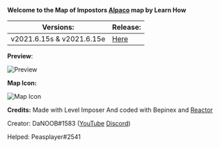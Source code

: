 **Welcome to the Map of Impostors [Alpaco](https://github.com/LEARNHOW1/Among-Us-Map-Alpaco) map by Learn How**


| Versions:                     | Release:   |
| ------------                  |     -------|
  v2021.6.15s & v2021.6.15e     |[Here](https://github.com/LEARNHOW1/Among-Us-Map-Alpaco/releases/download/v2.1/Alpaco.v2.1.zip) |


**Preview**:

![Preview](https://cdn.discordapp.com/attachments/805550045545365544/835224913060036618/unknown.png)

**Map Icon:**

![Map Icon](https://cdn.discordapp.com/attachments/805550045545365544/835225502561992754/wAttM2C5QvVAAAAABJRU5ErkJggg.png)



**Credits:**
Made with Level Imposer
And coded with Bepinex and [Reactor](https://docs.reactor.gg)

Creator: DaNOOB#1583 ([YouTube](https://youtube.com/learnhow10) [Discord](https://discord.gg/ypf3mXQu8p))

Helped: Peasplayer#2541



